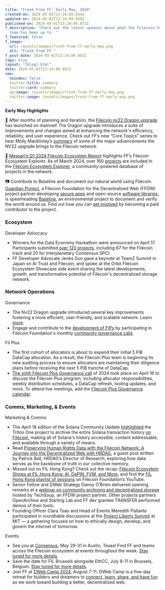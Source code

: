 ```yaml
---
title: "Fresh From FF: Early May, 2024"
created-on: 2024-05-01T13:24:09.834Z
updated-on: 2024-05-01T13:24:09.858Z
published-on: 2024-05-01T13:24:09.872Z
f_description: "Check out the latest updates about what the Filecoin Foundation
  team has been up to. "
f_featured: false
f_image:
  url: /assets/images/fresh-from-ff-early-may.png
  alt: "Fresh from FF "
f_post-date: 2024-05-01T13:24:09.883Z
tags: blog
layout: "[blog].html"
date: 2024-05-01T13:24:09.891Z
seo:
  noindex: false
  twitter:title: summary
  twitter:card: summary
  og:image: /assets/images/fresh-from-ff-early-may.png
  twitter:image: /assets/images/fresh-from-ff-early-may.png
---
```

**Early May Highlights**

🐉 After months of planning and iteration, the [Filecoin nv22 Dragon upgrade](https://fil.org/blog/announcing-the-filecoin-nv22-dragon-upgrade-a-leap-forward-in-network-efficiency-and-flexibility/) has launched on mainnet! The Dragon upgrade introduces a suite of improvements and changes aimed at enhancing the network's efficiency, reliability, and user experience. Check out FF’s new “Core Topics” series to hear Molly Macklinlay’s [summary](https://flight.beehiiv.net/v2/clicks/eyJhbGciOiJIUzI1NiIsInR5cCI6IkpXVCJ9.eyJ1cmwiOiJodHRwczovL3R3aXR0ZXIuY29tL0ZpbEZvdW5kYXRpb24vc3RhdHVzLzE3ODM1Mjg1MzYyNTIyMzYwNDY_dXRtX3NvdXJjZT11cGxvYWQuZmlsLm9yZyZ1dG1fbWVkaXVtPXJlZmVycmFsJnV0bV9jYW1wYWlnbj1kZWNlbnRyYWxpemluZy1lbnZpcm9ubWVudGFsLWRhdGEtZmlsZWNvaW4tZWNvc3lzdGVtLWVmZm9ydHMtdG8tc2FmZWd1YXJkLW91ci1wbGFuZXQtcy1mdXR1cmUiLCJwb3N0X2lkIjoiMDNhNTMyYWUtZTFmNS00YjliLWJkZWEtMWQ3MDM4YzE3OGI4IiwicHVibGljYXRpb25faWQiOiI1ZjE4NjNhMy05Y2ZjLTQ0YjUtYTY3Yi1hNTAwMDkwZDZhNTMiLCJ2aXNpdF90b2tlbiI6IjJkNzY0OWFiLTc1OWQtNDg1OS1hNTUyLTg1NDY4OTc4NTdlNyIsImlhdCI6MTcxNDQwOTUzMCwiaXNzIjoib3JjaGlkIn0.-DkqeVyq9-B1NJYDRdnvqOq5B4VpNQKNfMpMVonojT4) of some of the major advancements the NV22 upgrade brings to the Filecoin network.

📖 [Messari’s Q1 2024 Filecoin Ecosystem Report](https://messari.io/project/filecoin/quarterly-reports/q1-2024) highlights FF’s Filecoin Ecosystem Explorer. As of March 2024, over 160 [projects](https://fil.org/ecosystem/) are included in the [Filecoin Ecosystem Explorer](https://fil.org/ecosystem/), a community-powered database of projects in the network. 

📷 Contribute to Baseline and document our natural world using Filecoin. [Guardian Project](https://guardianproject.info/), a Filecoin Foundation for the Decentralized Web (FFDW) project partner developing [secure apps](https://guardianproject.info/apps) and open-source [software libraries](https://guardianproject.info/code), is spearheading [Baseline](https://proofmode.org/baseline), an environmental project to document and verify the world around us. Find out how you can [get involved](https://proofmode.org/baseline) by becoming a paid contributor to the project. 

### Ecosystem

Developer Advocacy

* Winners for the Data Economy Hackathon were announced on April 17. Participants submitted [over 120 projects](https://dorahacks.io/hackathon/filecoin-data-economy/buidl), including 67 for the Filecoin track and 20 for Interplanetary Consensus (IPC). 
* FF Developer Advocate Jenks Guo gave a keynote at TeamZ Summit in Japan on AI Trust and Filecoin, and spoke at the Orbit Filecoin Ecosystem Showcase side event sharing the latest developments, growth, and transformative potential of Filecoin's decentralized storage network. 

### Network Operations

Governance

* The Nv22 Dragon upgrade introduced several key improvements fostering a more efficient, user-friendly, and scalable network. Learn [more](https://fil.org/blog/announcing-the-filecoin-nv22-dragon-upgrade-a-leap-forward-in-network-efficiency-and-flexibility/). 
* Engage and contribute to the [development of FIPs](https://github.com/filecoin-project/FIPs/discussions) by participating in Filecoin Foundation's monthly [community governance calls](https://calendar.google.com/calendar/embed?src=c_909343f97c15e8f23dda6e2612e62fcdee14bceabd8869abe4a52d793bf42b98%40group.calendar.google.com&ctz=America%2FToronto).

Fil Plus

* The first cohort of allocators is about to expend their initial 5 PiB DataCap allocation. As a result, the Filecoin Plus team is beginning its new auditing process to ensure allocators are maintaining their diligence plans before receiving the next 5 PiB tranche of DataCap. 
* [The sixth Filecoin Plus Governance call](https://www.youtube.com/watch?v=l7BxddPaSg4) of 2024 took place on April 16 to discuss the Filecoin Plus program, including allocator responsibilities, weekly distribution schedules, a DataCap refresh, tooling updates, and more. To attend live meetings, add the [Filecoin Plus Governance calendar](https://www.youtube.com/redirect?event=video_description&redir_token=QUFFLUhqbnJVVnlJaTZJRldFSHNXNXoydXkxT0JzRHVvd3xBQ3Jtc0ttOTB4WVFoM29sUXkxejczRFcxVHNaNHBtcTcxTGJWWXRkUEkwT0ZhQ3NHMXJ6bE9la3JxTndJSjZ2SW1WOXAtbnZ1OFJ6LVZucHFzTnFMZDNaWGlvS3YwUXFnSWU4Uk1obVFFM2IyT0owUHEwUjgzdw&q=https%3A%2F%2Fcalendar.google.com%2Fcalendar%2Fembed%3Fsrc%3Dc_k1gkfoom17g0j8c6bam6uf43j0%2540group.calendar.google.com%26ctz%3DAmerica%252FLos_Angeles&v=l7BxddPaSg4).

### Comms, Marketing, & Events

Marketing & Comms

* The April 18 edition of the Solana Community Update [highlighted](https://links.solana.org/e/evib?_t=6b1b9c346a704d0389c0a54539fcad7b&_m=cce4b150eead42069c1cfd3da5c8fb4c&_e=VSw4mjgbOriVAms_zEMB8IuPB7YevzCJ0O2EhIMt-H0uXFS4GEtKNCh-Sj4a11nG) the Triton One project to archive the entire Solana transaction history [on Filecoin](https://twitter.com/FilFoundation/status/1778828615557214380?utm_source=Iterable&utm_medium=email&utm_campaign=campaign_9613869), making all of Solana's history accessible, content addressable, and available through a variety of means.
* Read [Preserving Human Rights Data with the Filecoin Network: A Journey into the Decentralized Web with HRDAG](https://ffdweb.org/blog/preserving-human-rights-data-with-the-filecoin-network-a-journey-into-the-decentralized-web-with-hrdag/), a guest post written by Patrick Ball, HRDAG’s Director of Research, exploring how data serves as the backbone of truth in our collective memory.
* Missed out on FIL Hong Kong? Check out the recap: [Filecoin Ecosystem Shines at FIL Hong Kong: AI, DePIN, FVM, and More](https://fil.org/blog/filecoin-ecosystem-shines-at-fil-hong-kong-ai-depin-fvm-and-more/), and find the [FIL Hong Kong playlist of sessions](https://www.youtube.com/playlist?list=PLp3zrT1ewY0kmq5JSUq2IrqO3Y33PVJsK) on Filecoin Foundation’s YouTube.
* Senior Fellow and DWeb Strategy Danny O’Brien delivered opening remarks at a [webinar on community archiving and decentralized storage](https://youtu.be/fbbqdH73GHY) hosted by TechSoup, an FFDW project partner. Other projects partners OpenArchive and Starling Lab and FF dev grantee TRANSFER performed demos of their tools. 
* Founding Officer Clara Tsao and Head of Events Meredith Pallante participated in roundtable discussions at the [Project Liberty Summit](https://www.mccourt.com/project-liberty-institute-inaugural-summit-hosted-in-boston/) at MIT –– a gathering focused on how to ethically design, develop, and govern the internet of tomorrow. 

Events 

* See you at [Consensus](https://consensus2024.coindesk.com/), May 29-31 in Austin, Texas! Find FF and teams across the Filecoin ecosystem at events throughout the week. [Stay tuned for more details](https://hub.fil.org/consensus-24). 
* Save the date for FIL Brussels alongside EthCC, July 8-11 in Brussels, Belgium. [Stay tuned for more details](https://fil.org/events/). 
* Join FF at [DWeb Camp 2024](https://dwebcamp.org/), August 7-11. DWeb Camp is a five-day retreat for builders and dreamers to [connect, learn, share, and have fun](https://www.youtube.com/playlist?list=PLp3zrT1ewY0mzKno-Tbgi1NX7FUxTNY0_) as we work toward building a better, decentralized web.